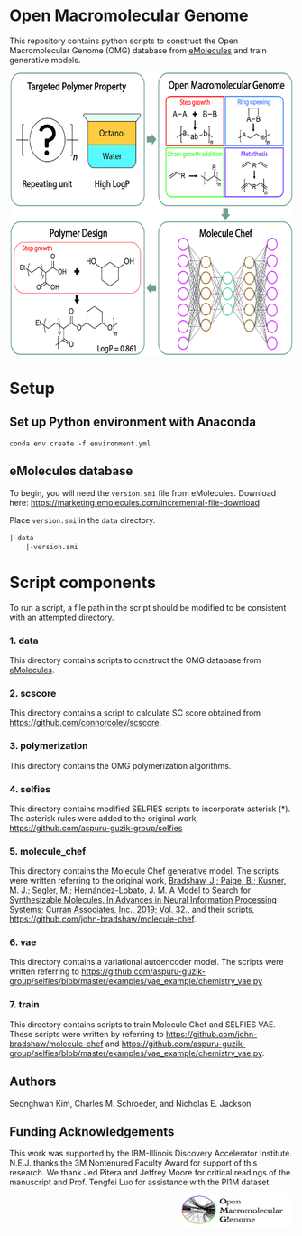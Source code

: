 # Open Macromolecular Genome

This repository contains python scripts to construct the Open Macromolecular Genome (OMG) database from [eMolecules](https://www.emolecules.com/) and train generative models.

<p align="center">
<img src="https://github.com/TheJacksonLab/OpenMacromolecularGenome/blob/main/data/figure/schematic_diagram.jpg" width="500" height="500">
</p>

# Setup
## Set up Python environment with Anaconda 
```
conda env create -f environment.yml
``` 
## eMolecules database
To begin, you will need the `version.smi` file from eMolecules.
Download here: https://marketing.emolecules.com/incremental-file-download

Place `version.smi` in the `data` directory.
```
|-data
    |-version.smi
```

# Script components
To run a script, a file path in the script should be modified to be consistent with an attempted directory.

### 1. data
This directory contains scripts to construct the OMG database from [eMolecules](https://www.emolecules.com/).

### 2. scscore
This directory contains a script to calculate SC score obtained from https://github.com/connorcoley/scscore.

### 3. polymerization
This directory contains the OMG polymerization algorithms.

### 4. selfies 
This directory contains modified SELFIES scripts to incorporate asterisk (*). The asterisk rules were added to the original work, https://github.com/aspuru-guzik-group/selfies

### 5. molecule_chef 
This directory contains the Molecule Chef generative model. The scripts were written referring to the original work,
[Bradshaw, J.; Paige, B.; Kusner, M. J.; Segler, M.; Hernández-Lobato, J. M. A Model to Search for Synthesizable Molecules. 
In Advances in Neural Information Processing Systems; Curran Associates, Inc., 2019; Vol. 32.](https://arxiv.org/abs/1906.05221), 
and their scripts, https://github.com/john-bradshaw/molecule-chef.

### 6. vae 
This directory contains a variational autoencoder model. The scripts were written referring to https://github.com/aspuru-guzik-group/selfies/blob/master/examples/vae_example/chemistry_vae.py

### 7. train
This directory contains scripts to train Molecule Chef and SELFIES VAE. These scripts were written by referring to 
https://github.com/john-bradshaw/molecule-chef and https://github.com/aspuru-guzik-group/selfies/blob/master/examples/vae_example/chemistry_vae.py.

## Authors
Seonghwan Kim, Charles M. Schroeder, and Nicholas E. Jackson

## Funding Acknowledgements
This work was supported by the IBM-Illinois Discovery Accelerator Institute. N.E.J. thanks the 3M Nontenured Faculty Award for support of this research. We thank Jed Pitera and Jeffrey Moore for critical readings of the manuscript and Prof. Tengfei Luo for assistance with the PI1M dataset.

<p align="right">
<img src="https://github.com/TheJacksonLab/OpenMacromolecularGenome/blob/main/data/figure/OMG.png" width="200" height="60"> 
</p>

